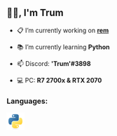 <h2 align="left">✌🏻, I'm Trum</h2>

- 📋 I’m currently working on **[rem](https://github.com/Trum-ok/RemEinder)**

- 📚 I’m currently learning **Python**

- 📫 Discord:  **'Trum'#3898**

- 💻 PC:  **R7 2700x & RTX 2070**


<h3 align="left">Languages:</h3>
<a href="https://www.python.org" target="_blank"> <img src="https://raw.githubusercontent.com/devicons/devicon/master/icons/python/python-original.svg" alt="python" width="40" height="40"/> </a> </p>



